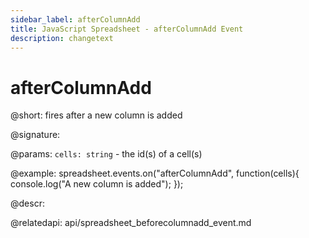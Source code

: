 ```yaml
---
sidebar_label: afterColumnAdd
title: JavaScript Spreadsheet - afterColumnAdd Event
description: changetext
---
```


# afterColumnAdd

@short: fires after a new column is added

@signature:

@params:
`cells: string` - the id(s) of a cell(s)

@example:
spreadsheet.events.on("afterColumnAdd", function(cells){
	console.log("A new column is added");
});

@descr:

@relatedapi:
api/spreadsheet_beforecolumnadd_event.md

